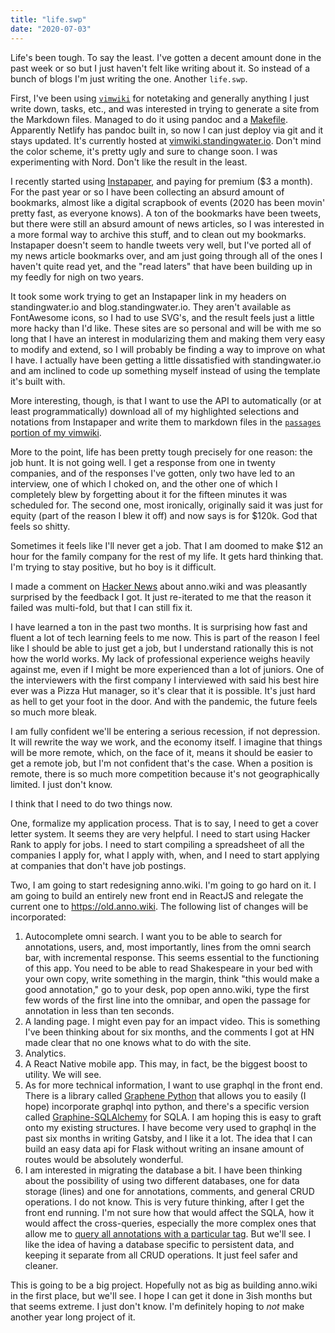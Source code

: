 ```yaml
---
title: "life.swp"
date: "2020-07-03"
---
```


Life's been tough. To say the least. I've gotten a decent amount done in the
past week or so but I just haven't felt like writing about it. So instead of a
bunch of blogs I'm just writing the one. Another `life.swp`.

First, I've been using [`vimwiki`][0] for notetaking and generally anything I
just write down, tasks, etc., and was interested in trying to generate a site
from the Markdown files. Managed to do it using pandoc and a [Makefile][1].
Apparently Netlify has pandoc built in, so now I can just deploy via git and it
stays updated. It's currently hosted at [vimwiki.standingwater.io][2]. Don't
mind the color scheme, it's pretty ugly and sure to change soon. I was
experimenting with Nord. Don't like the result in the least.

I recently started using [Instapaper][3], and paying for premium ($3 a month).
For the past year or so I have been collecting an absurd amount of bookmarks,
almost like a digital scrapbook of events (2020 has been movin' pretty fast, as
everyone knows). A ton of the bookmarks have been tweets, but there were still
an absurd amount of news articles, so I was interested in a more formal way to
archive this stuff, and to clean out my bookmarks. Instapaper doesn't seem to
handle tweets very well, but I've ported all of my news article bookmarks over,
and am just going through all of the ones I haven't quite read yet, and the
"read laters" that have been building up in my feedly for nigh on two years.

It took some work trying to get an Instapaper link in my headers on
standingwater.io and blog.standingwater.io. They aren't available as FontAwesome
icons, so I had to use SVG's, and the result feels just a little more hacky than
I'd like. These sites are so personal and will be with me so long that I have an
interest in modularizing them and making them very easy to modify and extend, so
I will probably be finding a way to improve on what I have. I actually have been
getting a little dissatisfied with standingwater.io and am inclined to code up
something myself instead of using the template it's built with.

More interesting, though, is that I want to use the API to automatically (or at
least programmatically) download all of my highlighted selections and notations
from Instapaper and write them to markdown files in the [`passages` portion of
my vimwiki][4]. 

More to the point, life has been pretty tough precisely for one reason: the job
hunt. It is not going well. I get a response from one in twenty companies, and
of the responses I've gotten, only two have led to an interview, one of which I
choked on, and the other one of which I completely blew by forgetting about it
for the fifteen minutes it was scheduled for. The second one, most ironically,
originally said it was just for equity (part of the reason I blew it off) and
now says is for $120k. God that feels so shitty.

Sometimes it feels like I'll never get a job. That I am doomed to make $12 an
hour for the family company for the rest of my life. It gets hard thinking that.
I'm trying to stay positive, but ho boy is it difficult.

I made a comment on [Hacker News][5] about anno.wiki and was pleasantly
surprised by the feedback I got. It just re-iterated to me that the reason it
failed was multi-fold, but that I can still fix it.

I have learned a ton in the past two months. It is surprising how fast and
fluent a lot of tech learning feels to me now. This is part of the reason I feel
like I should be able to just get a job, but I understand rationally this is not
how the world works. My lack of professional experience weighs heavily against
me, even if I might be more experienced than a lot of juniors. One of the
interviewers with the first company I interviewed with said his best hire ever
was a Pizza Hut manager, so it's clear that it is possible. It's just hard as
hell to get your foot in the door. And with the pandemic, the future feels so
much more bleak.

I am fully confident we'll be entering a serious recession, if
not depression. It will rewrite the way we work, and the economy itself. I
imagine that things will be more remote, which, on the face of it, means it
should be easier to get a remote job, but I'm not confident that's the case.
When a position is remote, there is so much more competition because it's not
geographically limited. I just don't know.

I think that I need to do two things now.

One, formalize my application process.  That is to say, I need to get a cover
letter system. It seems they are very helpful. I need to start using Hacker Rank
to apply for jobs. I need to start compiling a spreadsheet of all the companies
I apply for, what I apply with, when, and I need to start applying at companies
that don't have job postings.

Two, I am going to start redesigning anno.wiki. I'm going to go hard on it. I am
going to build an entirely new front end in ReactJS and relegate the current one
to https://old.anno.wiki. The following list of changes will be incorporated:

1. Autocomplete omni search. I want you to be able to search for annotations,
   users, and, most importantly, lines from the omni search bar, with
   incremental response. This seems essential to the functioning of this app.
   You need to be able to read Shakespeare in your bed with your own copy, write
   something in the margin, think "this would make a good annotation," go to
   your desk, pop open anno.wiki, type the first few words of the first line
   into the omnibar, and open the passage for annotation in less than ten
   seconds.
2. A landing page. I might even pay for an impact video. This is something I've
   been thinking about for six months, and the comments I got at HN made clear
   that no one knows what to do with the site.
3. Analytics.
4. A React Native mobile app. This may, in fact, be the biggest boost to
   utility. We will see.
5. As for more technical information, I want to use graphql in the front end.
   There is a library called [Graphene Python][6] that allows you to easily (I
   hope) incorporate graphql into python, and there's a specific version
   called [Graphine-SQLAlchemy][7] for SQLA. I am hoping this is easy to graft
   onto my existing structures. I have become very used to graphql in the past
   six months in writing Gatsby, and I like it a lot. The idea that I can build
   an easy data api for Flask without writing an insane amount of routes would
   be absolutely wonderful.
6. I am interested in migrating the database a bit. I have been thinking about
   the possibility of using two different databases, one for data storage
   (lines) and one for annotations, comments, and general CRUD operations. I do
   not know. This is very future thinking, after I get the front end running.
   I'm not sure how that would affect the SQLA, how it would affect the
   cross-queries, especially the more complex ones that allow me to [query all
   annotations with a particular tag][8]. But we'll see. I like the idea of
   having a database specific to persistent data, and keeping it separate from
   all CRUD operations. It just feel safer and cleaner.

This is going to be a big project. Hopefully not as big as building anno.wiki in
the first place, but we'll see. I hope I can get it done in 3ish months but that
seems extreme. I just don't know. I'm definitely hoping to *not* make another
year long project of it.

[0]: https://github.com/vimwiki/vimwiki
[1]: https://github.com/malan88/vimwiki/blob/master/Makefile
[2]: https://vimwiki.standingwater.io
[3]: https://www.instapaper.com/p/mas
[4]: https://vimwiki.standingwater.io/passages/index.html
[5]: https://news.ycombinator.com/threads?id=annowiki
[6]: https://graphene-python.org/
[7]: https://docs.graphene-python.org/projects/sqlalchemy/en/latest/
[8]: https://anno.wiki/tag/allusion/annotations
